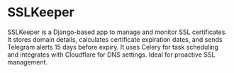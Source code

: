 # SSLKeeper
SSLKeeper is a Django-based app to manage and monitor SSL certificates. It stores domain details, calculates certificate expiration dates, and sends Telegram alerts 15 days before expiry. It uses Celery for task scheduling and integrates with Cloudflare for DNS settings. Ideal for proactive SSL management.